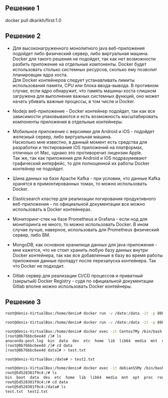 ## Решение 1
docker pull dkarikh/first:1.0

## Решение 2
- Для высоконагруженного монолитного java веб-приложения подойдет либо физический сервер, либо виртуальная машина.  
Docker для такого решения не подойдет, так как нет возможности разбить приложение на отдельные компоненты. Docker будет использовать столько системных ресурсов, сколько ему позволит планировщик ядра хоста.  
Для Docker контейнеров следует устанавливать лимиты использования памяти, CPU или блока ввода-вывода. В противном случае, если ядро обнаружит, что память машины-хоста слишком загружена для выполнения важных системных функций, оно может начать убивать важные процессы, в том числе и Docker.

- Nodejs веб-приложение - Docker контейнер подойдет, так как все зависимости упаковываются и есть возможность масштабировать компоненты приложения в отдельные контейнеры.

- Мобильное приложение c версиями для Android и iOS - подойдет железный сервер, либо виртуальная машина.  
Насколько мне известно, в данный момент есть средства для разработки и тестирования iOS приложений на платформах, отличных от Mac, однако это противоречит лицензии Apple.  
Так же, так как приложения для Android и iOS подразумевают графический интерфейс, то для полноценной их работы Docker контейнер не подойдет.

- Шина данных на базе Apache Kafka - при условии, что данные Kafka хранятся в примонтированных томах, то можно использовать Docker.  

- Elasticsearch кластер для реализации логирования продуктивного веб-приложения - по официальной документации все можно использовать в Docker контейнерах.

- Мониторинг-стек на базе Prometheus и Grafana - если нод для мониторинга не много, то можно использовать Docker. В ином случае лучше, наверное, использовать для Prometheus физический сервер, либо ВМ.

- MongoDB, как основное хранилище данных для java-приложения - мне кажется, что не стоит хранить любую базу данных внутри Docker контейнера, так как все добавленные в базу во время работы приложения данные пропадут после перезапуска контейнера. Так что Docker не подходит.

- Gitlab сервер для реализации CI/CD процессов и приватный (закрытый) Docker Registry - судя по официальной документации Gitlab вполне можно использовать Docker контейнеры.

## Решение 3
```bash
root@denis-VirtualBox:/home/denis# docker run -v /date:/data -it -p 8082:8082 --name Centos7My centos:7
```
```bash
root@denis-VirtualBox:/home/denis# docker run -v /date:/data -it -p 8081:8081 --name debianSSMy debian:stable-20220328-slim
```
```bash
root@denis-VirtualBox:/home/denis# docker exec -it Centos7My /bin/bash
[root@0b76bbc6ee4d /]# ls
anaconda-post.log  bin  data  dev  etc  home  lib  lib64  media  mnt  opt  proc  root  run  sbin  srv  sys  tmp  usr  var
[root@0b76bbc6ee4d /]# cd data
[root@0b76bbc6ee4d data]# > test.txt
```
```bash
root@denis-VirtualBox:/date# > test2.txt
```
```bash
root@denis-VirtualBox:/home/denis# docker exec -it debianSSMy /bin/bash
root@5d528301f9c4:/# ls
bin  boot  data  dev  etc  home  lib  lib64  media  mnt  opt  proc  root  run  sbin  srv  sys  tmp  usr  var
root@5d528301f9c4:/# cd data
root@5d528301f9c4:/data# ls
test.txt  test2.txt
```

